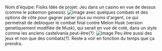 Nom d'équipe: Fisiks
Idée de projet: Jeu dans un casino en vue de dessus (comme le pokemon genesis):
![image](https://github.com/Euddhkq/Fisik-s-project/assets/153919490/50dda0c0-2681-4324-8ba7-9586ee4541e9)
avec quelques combats et des options de côte pour gagner parier plus ou moins d'argent, ce qui permetrait de
debloquer le combat final contre Melon Husk (version genetiquement modifiée de Musk), qui serait en vue de coté, dans un style comme les anciens castelvania peut-être(?): 
![image](https://github.com/Euddhkq/Fisik-s-project/assets/153919490/79bce235-6daf-4ee4-8397-1050d5078df0)
Peu être aussi des jeux et non que des combats(?).
Reste a voir en fonction du temps que ça prendra.
